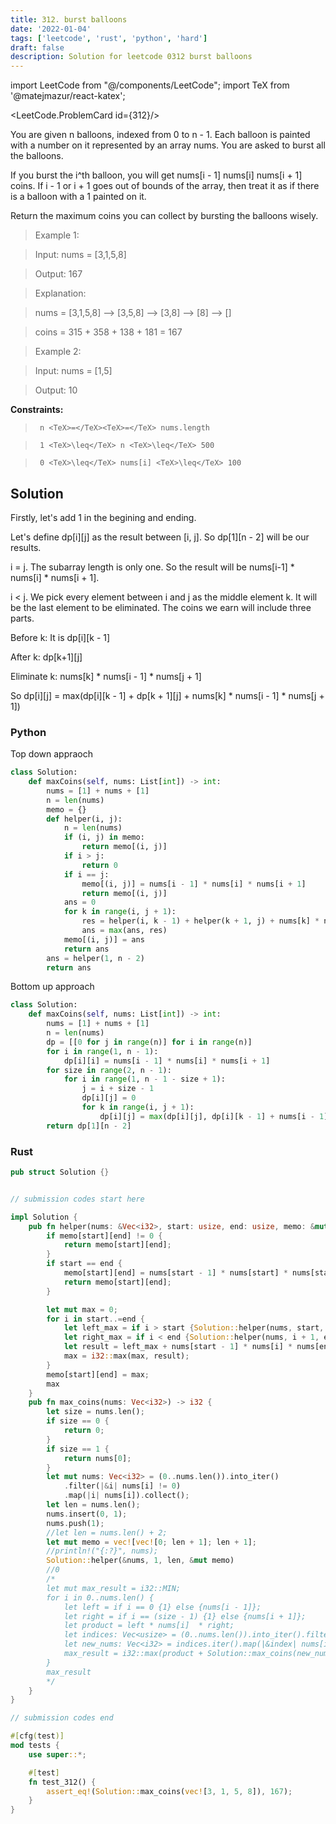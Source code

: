 ```yaml
---
title: 312. burst balloons
date: '2022-01-04'
tags: ['leetcode', 'rust', 'python', 'hard']
draft: false
description: Solution for leetcode 0312 burst balloons
---
```

import LeetCode from "@/components/LeetCode";
import TeX from '@matejmazur/react-katex';

<LeetCode.ProblemCard id={312}/>
 

  You are given n balloons, indexed from 0 to n - 1. Each balloon is painted with a number on it represented by an array nums. You are asked to burst all the balloons.

  If you burst the i^th balloon, you will get nums[i - 1]  nums[i]  nums[i + 1] coins. If i - 1 or i + 1 goes out of bounds of the array, then treat it as if there is a balloon with a 1 painted on it.

  Return the maximum coins you can collect by bursting the balloons wisely.

   

 >   Example 1:

  

 >   Input: nums <TeX>=</TeX> [3,1,5,8]

 >   Output: 167

 >   Explanation:

 >   nums <TeX>=</TeX> [3,1,5,8] --> [3,5,8] --> [3,8] --> [8] --> []

 >   coins <TeX>=</TeX>  315    +   358   +  138  + 181 <TeX>=</TeX> 167

 >   Example 2:

  

 >   Input: nums <TeX>=</TeX> [1,5]

 >   Output: 10

  

   

  **Constraints:**

  

 >   	n <TeX>=</TeX><TeX>=</TeX> nums.length

 >   	1 <TeX>\leq</TeX> n <TeX>\leq</TeX> 500

 >   	0 <TeX>\leq</TeX> nums[i] <TeX>\leq</TeX> 100


## Solution
Firstly, let's add 1 in the begining and ending. 

Let's define dp[i][j] as the result between [i, j]. So dp[1][n - 2] will be our results. 

i = j. The subarray length is only one. So the result will be nums[i-1] * nums[i] * nums[i + 1].

i < j. We pick every element between i and j as the middle element k. It will be the last element to be eliminated. The coins we earn will include three parts. 

Before k: It is dp[i][k - 1]

After k: dp[k+1][j]

Eliminate k: nums[k] * nums[i - 1] * nums[j + 1]

 So dp[i][j] = max(dp[i][k - 1] + dp[k + 1][j] + nums[k] * nums[i - 1] * nums[j + 1])
### Python
Top down appraoch
```python
class Solution:
    def maxCoins(self, nums: List[int]) -> int:
        nums = [1] + nums + [1]
        n = len(nums)
        memo = {}
        def helper(i, j):
            n = len(nums)
            if (i, j) in memo:
                return memo[(i, j)]
            if i > j: 
                return 0
            if i == j:
                memo[(i, j)] = nums[i - 1] * nums[i] * nums[i + 1]
                return memo[(i, j)]
            ans = 0
            for k in range(i, j + 1):
                res = helper(i, k - 1) + helper(k + 1, j) + nums[k] * nums[i - 1] * nums[j + 1]
                ans = max(ans, res)
            memo[(i, j)] = ans
            return ans
        ans = helper(1, n - 2)
        return ans

```

Bottom up approach
```python
class Solution:
    def maxCoins(self, nums: List[int]) -> int:
        nums = [1] + nums + [1]
        n = len(nums)
        dp = [[0 for j in range(n)] for i in range(n)]
        for i in range(1, n - 1):
            dp[i][i] = nums[i - 1] * nums[i] * nums[i + 1]
        for size in range(2, n - 1):
            for i in range(1, n - 1 - size + 1):
                j = i + size - 1
                dp[i][j] = 0
                for k in range(i, j + 1):
                    dp[i][j] = max(dp[i][j], dp[i][k - 1] + nums[i - 1] * nums[k] * nums[j + 1] + dp[k + 1][j])
        return dp[1][n - 2]

```
### Rust
```rust
pub struct Solution {}


// submission codes start here

impl Solution {
    pub fn helper(nums: &Vec<i32>, start: usize, end: usize, memo: &mut Vec<Vec<i32>>) -> i32 {
        if memo[start][end] != 0 {
            return memo[start][end];
        }
        if start == end {
            memo[start][end] = nums[start - 1] * nums[start] * nums[start + 1];
            return memo[start][end];
        }

        let mut max = 0;
        for i in start..=end {
            let left_max = if i > start {Solution::helper(nums, start, i - 1, memo)} else {0};
            let right_max = if i < end {Solution::helper(nums, i + 1, end, memo)} else {0};
            let result = left_max + nums[start - 1] * nums[i] * nums[end + 1] + right_max; // Last removed
            max = i32::max(max, result);
        }
        memo[start][end] = max;
        max
    }
    pub fn max_coins(nums: Vec<i32>) -> i32 {
        let size = nums.len();
        if size == 0 {
            return 0;
        }
        if size == 1 {
            return nums[0];
        }
        let mut nums: Vec<i32> = (0..nums.len()).into_iter()
            .filter(|&i| nums[i] != 0)
            .map(|i| nums[i]).collect();
        let len = nums.len();
        nums.insert(0, 1);
        nums.push(1);
        //let len = nums.len() + 2;
        let mut memo = vec![vec![0; len + 1]; len + 1];
        //println!("{:?}", nums);
        Solution::helper(&nums, 1, len, &mut memo)
        //0
        /*
        let mut max_result = i32::MIN;
        for i in 0..nums.len() {
            let left = if i == 0 {1} else {nums[i - 1]};
            let right = if i == (size - 1) {1} else {nums[i + 1]};
            let product = left * nums[i]  * right;
            let indices: Vec<usize> = (0..nums.len()).into_iter().filter(|&index| index != i).collect();
            let new_nums: Vec<i32> = indices.iter().map(|&index| nums[index]).collect();
            max_result = i32::max(product + Solution::max_coins(new_nums), max_result);
        }
        max_result
        */
    }
}

// submission codes end

#[cfg(test)]
mod tests {
    use super::*;

    #[test]
    fn test_312() {
        assert_eq!(Solution::max_coins(vec![3, 1, 5, 8]), 167);
    }
}

```
